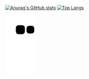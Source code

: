 [![Anurag's GitHub stats](https://github-readme-stats.vercel.app/api?username=hoon2-kim)](https://github.com/anuraghazra/github-readme-stats)
[![Top Langs](https://github-readme-stats.vercel.app/api/top-langs/?username=hoon2-kim&layout=compact)](https://github.com/hoon2-kim/github-readme-stats)







![snake gif](https://github.com/hoon2-kim/hoon2-kim/blob/output/github-contribution-grid-snake.svg)
